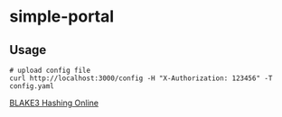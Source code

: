# simple-portal

## Usage

```bssh
# upload config file
curl http://localhost:3000/config -H "X-Authorization: 123456" -T config.yaml
```

[BLAKE3 Hashing Online](https://connor4312.github.io/blake3/index.html)  
